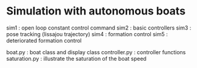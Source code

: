 # Simulation with autonomous boats

sim1 :  open loop constant control command
sim2 :  basic controllers
sim3 :  pose tracking (lissajou trajectory)
sim4 :  formation control
sim5 :  deteriorated formation control

boat.py :  boat class and display class
controller.py :  controller functions
saturation.py :  illustrate the saturation of the boat speed
